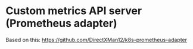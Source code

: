 # Custom metrics API server (Prometheus adapter)

Based on this: https://github.com/DirectXMan12/k8s-prometheus-adapter
